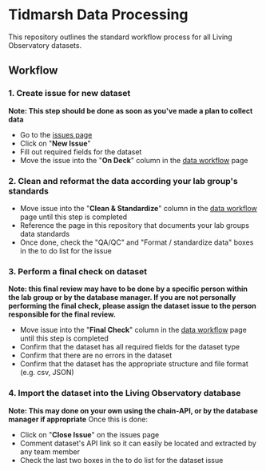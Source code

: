 # Tidmarsh Data Processing

This repository outlines the standard workflow process for all Living Observatory datasets.

## Workflow


### 1. Create issue for new dataset
**Note: This step should be done as soon as you've made a plan to collect data**

- Go to the [issues page](https://github.com/Tidmarsh-Restoration/Data-Processing/issues)
- Click on "**New Issue**"
- Fill out required fields for the dataset
- Move the issue into the "**On Deck**" column in the [data workflow](https://github.com/Tidmarsh-Restoration/Data-Processing/projects/1) page

### 2. Clean and reformat the data according your lab group's standards
- Move issue into the "**Clean & Standardize**" column in the [data workflow](https://github.com/Tidmarsh-Restoration/Data-Processing/projects/1) page until this step is completed
- Reference the page in this repository that documents your lab groups data standards
- Once done, check the "QA/QC" and "Format / standardize data" boxes in the to do list for the issue

### 3. Perform a final check on dataset
**Note: this final review may have to be done by a specific person within the lab group or by the database manager. If you are not personally performing the final check, please assign the dataset issue to the person responsible for the final review.**

- Move issue into the "**Final Check**" column in the [data workflow](https://github.com/Tidmarsh-Restoration/Data-Processing/projects/1) page until this step is completed
- Confirm that the dataset has all required fields for the dataset type
- Confirm that there are no errors in the dataset
- Confirm that the dataset has the appropriate structure and file format (e.g. csv, JSON)

### 4. Import the dataset into the Living Observatory database
**Note: This may done on your own using the chain-API, or by the database manager if appropriate**
Once this is done: 
- Click on "**Close Issue**" on the issues page
- Comment dataset's API link so it can easily be located and extracted by any team member
- Check the last two boxes in the to do list for the dataset issue


